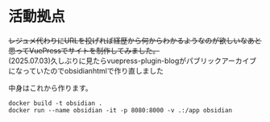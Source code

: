# 活動拠点


<s>レジュメ代わりにURLを投げれば経歴から何からわかるようなのが欲しいなあと思ってVuePressでサイトを制作してみました。</s>  
(2025.07.03)久しぶりに見たらvuepress-plugin-blogがパブリックアーカイブになっていたのでobsidianhtmlで作り直しました  

中身はこれから作ります。


```
docker build -t obsidian .
docker run --name obsidian -it -p 8080:8000 -v .:/app obsidian
```

